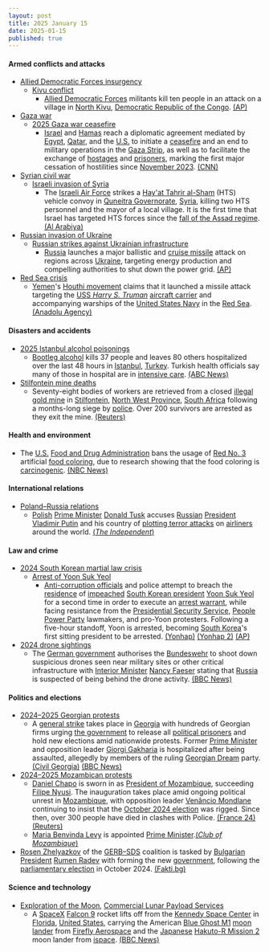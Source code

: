```yaml
---
layout: post
title: 2025 January 15
date: 2025-01-15
published: true
---
```



#### Armed conflicts and attacks

* [Allied Democratic Forces insurgency](https://en.wikipedia.org/wiki/Allied_Democratic_Forces_insurgency "Allied Democratic Forces insurgency")
  * [Kivu conflict](https://en.wikipedia.org/wiki/Kivu_conflict "Kivu conflict")
    * [Allied Democratic Forces](https://en.wikipedia.org/wiki/Allied_Democratic_Forces "Allied Democratic Forces") militants kill ten people in an attack on a village in [North Kivu](https://en.wikipedia.org/wiki/North_Kivu "North Kivu"), [Democratic Republic of the Congo](https://en.wikipedia.org/wiki/Democratic_Republic_of_the_Congo "Democratic Republic of the Congo"). [(AP)](https://apnews.com/article/congo-islamic-rebel-attack-adf-kivu-makoko-faae44fe327d54ca619acd7c3fb30104)
* [Gaza war](https://en.wikipedia.org/wiki/Gaza_war "Gaza war")
  * [2025 Gaza war ceasefire](https://en.wikipedia.org/wiki/2025_Gaza_war_ceasefire "2025 Gaza war ceasefire")
    * [Israel](https://en.wikipedia.org/wiki/Israel "Israel") and [Hamas](https://en.wikipedia.org/wiki/Hamas "Hamas") reach a diplomatic agreement mediated by [Egypt](https://en.wikipedia.org/wiki/Egypt "Egypt"), [Qatar](https://en.wikipedia.org/wiki/Qatar "Qatar"), and the [U.S.](https://en.wikipedia.org/wiki/U.S. "U.S.") to initiate a [ceasefire](https://en.wikipedia.org/wiki/Ceasefire "Ceasefire") and an end to military operations in the [Gaza Strip](https://en.wikipedia.org/wiki/Gaza_Strip "Gaza Strip"), as well as to facilitate the exchange of [hostages](https://en.wikipedia.org/wiki/Gaza_war_hostage_crisis "Gaza war hostage crisis") and [prisoners](https://en.wikipedia.org/wiki/Palestinians_in_Israeli_custody "Palestinians in Israeli custody"), marking the first major cessation of hostilities since [November 2023](https://en.wikipedia.org/wiki/2023_Gaza_war_ceasefire "2023 Gaza war ceasefire"). [(CNN)](https://www.cnn.com/world/live-news/israel-hamas-gaza-ceasefire-hostages-01-15-24/index.html)
* [Syrian civil war](https://en.wikipedia.org/wiki/Syrian_civil_war "Syrian civil war")
  * [Israeli invasion of Syria](https://en.wikipedia.org/wiki/Israeli_invasion_of_Syria_%282024%E2%80%93present%29 "Israeli invasion of Syria (2024–present)")
    * The [Israeli Air Force](https://en.wikipedia.org/wiki/Israeli_Air_Force "Israeli Air Force") strikes a [Hay'at Tahrir al-Sham](https://en.wikipedia.org/wiki/Hay%27at_Tahrir_al-Sham "Hay'at Tahrir al-Sham") (HTS) vehicle convoy in [Quneitra Governorate](https://en.wikipedia.org/wiki/Quneitra_Governorate "Quneitra Governorate"), [Syria](https://en.wikipedia.org/wiki/Syria "Syria"), killing two HTS personnel and the mayor of a local village. It is the first time that Israel has targeted HTS forces since the [fall of the Assad regime](https://en.wikipedia.org/wiki/Fall_of_the_Assad_regime "Fall of the Assad regime"). [(Al Arabiya)](https://english.alarabiya.net/News/middle-east/2025/01/15/first-israel-strike-on-new-syria-security-forces-kills-3-medical-source-monitor)
* [Russian invasion of Ukraine](https://en.wikipedia.org/wiki/Russian_invasion_of_Ukraine "Russian invasion of Ukraine")
  * [Russian strikes against Ukrainian infrastructure](https://en.wikipedia.org/wiki/Russian_strikes_against_Ukrainian_infrastructure_%282022%E2%80%93present%29 "Russian strikes against Ukrainian infrastructure (2022–present)")
    * [Russia](https://en.wikipedia.org/wiki/Russian_Armed_Forces "Russian Armed Forces") launches a major ballistic and [cruise missile](https://en.wikipedia.org/wiki/Cruise_missile "Cruise missile") attack on regions across [Ukraine](https://en.wikipedia.org/wiki/Ukraine "Ukraine"), targeting energy production and compelling authorities to shut down the power grid. [(AP)](https://apnews.com/article/russia-ukraine-war-massive-attack-power-cuts-2dc7a30e36c9eca3e874476374c21eba)
* [Red Sea crisis](https://en.wikipedia.org/wiki/Red_Sea_crisis "Red Sea crisis")
  * [Yemen](https://en.wikipedia.org/wiki/Yemen "Yemen")'s [Houthi movement](https://en.wikipedia.org/wiki/Houthi_movement "Houthi movement") claims that it launched a missile attack targeting the [USS *Harry S. Truman*](https://en.wikipedia.org/wiki/USS_Harry_S._Truman "USS Harry S. Truman") [aircraft carrier](https://en.wikipedia.org/wiki/Aircraft_carrier "Aircraft carrier") and accompanying warships of the [United States Navy](https://en.wikipedia.org/wiki/United_States_Navy "United States Navy") in the [Red Sea](https://en.wikipedia.org/wiki/Red_Sea "Red Sea"). [(Anadolu Agency)](https://www.aa.com.tr/en/middle-east/yemen-s-houthis-claim-missile-drone-attack-on-us-aircraft-carrier-in-red-sea/3451441)

#### Disasters and accidents

* [2025 Istanbul alcohol poisonings](https://en.wikipedia.org/wiki/2025_Istanbul_alcohol_poisonings "2025 Istanbul alcohol poisonings")
  * [Bootleg alcohol](https://en.wikipedia.org/wiki/Moonshine "Moonshine") kills 37 people and leaves 80 others hospitalized over the last 48 hours in [Istanbul](https://en.wikipedia.org/wiki/Istanbul "Istanbul"), [Turkey](https://en.wikipedia.org/wiki/Turkey "Turkey"). Turkish health officials say many of those in hospital are in [intensive care](https://en.wikipedia.org/wiki/Intensive_care_medicine "Intensive care medicine"). [(ABC News)](https://abcnews.go.com/International/wireStory/bootleg-alcohol-claims-lives-30-people-istanbul-dozens-117746365)
* [Stilfontein mine deaths](https://en.wikipedia.org/wiki/Stilfontein_mine_deaths "Stilfontein mine deaths")
  * Seventy-eight bodies of workers are retrieved from a closed [illegal](https://en.wikipedia.org/wiki/Illegal_mining "Illegal mining") [gold mine](https://en.wikipedia.org/wiki/Gold_mine "Gold mine") in [Stilfontein](https://en.wikipedia.org/wiki/Stilfontein "Stilfontein"), [North West Province](https://en.wikipedia.org/wiki/North_West_%28South_African_province%29 "North West (South African province)"), [South Africa](https://en.wikipedia.org/wiki/South_Africa "South Africa") following a months-long siege by [police](https://en.wikipedia.org/wiki/South_African_Police_Service "South African Police Service"). Over 200 survivors are arrested as they exit the mine. [(Reuters)](https://www.reuters.com/world/africa/body-count-south-african-mine-rescue-operation-rises-60-2025-01-15/)

#### Health and environment

* The [U.S.](https://en.wikipedia.org/wiki/U.S. "U.S.") [Food and Drug Administration](https://en.wikipedia.org/wiki/Food_and_Drug_Administration "Food and Drug Administration") bans the usage of [Red No. 3](https://en.wikipedia.org/wiki/Red_No._3 "Red No. 3") artificial [food coloring](https://en.wikipedia.org/wiki/Food_coloring "Food coloring"), due to research showing that the food coloring is [carcinogenic](https://en.wikipedia.org/wiki/Carcinogen "Carcinogen"). [(NBC News)](https://www.nbcnews.com/health/health-news/fda-bans-red-no-3-artificial-coloring-beverages-candy-rcna185479)

#### International relations

* [Poland–Russia relations](https://en.wikipedia.org/wiki/Poland%E2%80%93Russia_relations "Poland–Russia relations")
  * [Polish](https://en.wikipedia.org/wiki/Poland "Poland") [Prime Minister](https://en.wikipedia.org/wiki/Prime_Minister_of_Poland "Prime Minister of Poland") [Donald Tusk](https://en.wikipedia.org/wiki/Donald_Tusk "Donald Tusk") accuses [Russian](https://en.wikipedia.org/wiki/Russia "Russia") [President](https://en.wikipedia.org/wiki/President_of_Russia "President of Russia") [Vladimir Putin](https://en.wikipedia.org/wiki/Vladimir_Putin "Vladimir Putin") and his country of [plotting terror attacks](https://en.wikipedia.org/wiki/State-sponsored_terrorism "State-sponsored terrorism") on [airliners](https://en.wikipedia.org/wiki/Airliner "Airliner") around the world. [(*The Independent*)](https://www.independent.co.uk/news/world/europe/ukraine-russia-war-live-putin-storm-shadow-missiles-b2679782.html)

#### Law and crime

* [2024 South Korean martial law crisis](https://en.wikipedia.org/wiki/2024_South_Korean_martial_law_crisis "2024 South Korean martial law crisis")
  * [Arrest of Yoon Suk Yeol](https://en.wikipedia.org/wiki/Arrest_of_Yoon_Suk_Yeol "Arrest of Yoon Suk Yeol")
    * [Anti-corruption officials](https://en.wikipedia.org/wiki/Corruption_Investigation_Office_for_High-ranking_Officials "Corruption Investigation Office for High-ranking Officials") and police attempt to breach the [residence](https://en.wikipedia.org/wiki/Office_of_the_President_of_South_Korea "Office of the President of South Korea") of [impeached](https://en.wikipedia.org/wiki/Impeachment_of_Yoon_Suk_Yeol "Impeachment of Yoon Suk Yeol") [South Korean president](https://en.wikipedia.org/wiki/President_of_South_Korea "President of South Korea") [Yoon Suk Yeol](https://en.wikipedia.org/wiki/Yoon_Suk_Yeol "Yoon Suk Yeol") for a second time in order to execute an [arrest warrant](https://en.wikipedia.org/wiki/Arrest_warrant "Arrest warrant"), while facing resistance from the [Presidential Security Service](https://en.wikipedia.org/wiki/Presidential_Security_Service_%28South_Korea%29 "Presidential Security Service (South Korea)"), [People Power Party](https://en.wikipedia.org/wiki/People_Power_Party_%28South_Korea%29 "People Power Party (South Korea)") lawmakers, and pro-Yoon protesters. Following a five-hour standoff, Yoon is arrested, becoming [South Korea](https://en.wikipedia.org/wiki/South_Korea "South Korea")'s first sitting president to be arrested. [(Yonhap)](https://www.yna.co.kr/view/AKR20250115005200004?rec_id=1736900123005&site=recommendation_view) [(Yonhap 2)](https://www.yna.co.kr/view/AKR20250115069851001) [(AP)](https://apnews.com/article/south-korea-yoon-martial-law-detain-8dd7f03661be39729741de9a3b5d1714)
* [2024 drone sightings](https://en.wikipedia.org/wiki/2024_drone_sightings "2024 drone sightings")
  * The [German government](https://en.wikipedia.org/wiki/Federal_Government_of_Germany "Federal Government of Germany") authorises the [Bundeswehr](https://en.wikipedia.org/wiki/Bundeswehr "Bundeswehr") to shoot down suspicious drones seen near military sites or other critical infrastructure with [Interior Minister](https://en.wikipedia.org/wiki/Federal_Ministry_of_the_Interior_%28Germany%29 "Federal Ministry of the Interior (Germany)") [Nancy Faeser](https://en.wikipedia.org/wiki/Nancy_Faeser "Nancy Faeser") stating that [Russia](https://en.wikipedia.org/wiki/Russia "Russia") is suspected of being behind the drone activity. [(BBC News)](https://www.bbc.com/news/articles/ce3l2v01y4wo)

#### Politics and elections

* [2024–2025 Georgian protests](https://en.wikipedia.org/wiki/2024%E2%80%932025_Georgian_protests "2024–2025 Georgian protests")
  * A [general strike](https://en.wikipedia.org/wiki/General_strike "General strike") takes place in [Georgia](https://en.wikipedia.org/wiki/Georgia_%28country%29 "Georgia (country)") with hundreds of Georgian firms urging [the government](https://en.wikipedia.org/wiki/Government_of_Georgia_%28country%29 "Government of Georgia (country)") to release all [political prisoners](https://en.wikipedia.org/wiki/Political_prisoner "Political prisoner") and hold new elections amid nationwide protests. Former [Prime Minister](https://en.wikipedia.org/wiki/Prime_Minister_of_Georgia "Prime Minister of Georgia") and opposition leader [Giorgi Gakharia](https://en.wikipedia.org/wiki/Giorgi_Gakharia "Giorgi Gakharia") is hospitalized after being assaulted, allegedly by members of the ruling [Georgian Dream](https://en.wikipedia.org/wiki/Georgian_Dream "Georgian Dream") party. [(Civil Georgia)](https://civil.ge/archives/652251) [(BBC News)](https://www.bbc.com/news/articles/cpql9v1r57vo)
* [2024–2025 Mozambican protests](https://en.wikipedia.org/wiki/2024%E2%80%932025_Mozambican_protests "2024–2025 Mozambican protests")
  * [Daniel Chapo](https://en.wikipedia.org/wiki/Daniel_Chapo "Daniel Chapo") is sworn in as [President of Mozambique](https://en.wikipedia.org/wiki/President_of_Mozambique "President of Mozambique"), succeeding [Filipe Nyusi](https://en.wikipedia.org/wiki/Filipe_Nyusi "Filipe Nyusi"). The inauguration takes place amid ongoing political unrest in [Mozambique](https://en.wikipedia.org/wiki/Mozambique "Mozambique"), with opposition leader [Venâncio Mondlane](https://en.wikipedia.org/wiki/Ven%C3%A2ncio_Mondlane "Venâncio Mondlane") continuing to insist that the [October 2024 election](https://en.wikipedia.org/wiki/2024_Mozambican_general_election "2024 Mozambican general election") was rigged. Since then, over 300 people have died in clashes with Police. [(France 24)](https://www.france24.com/en/africa/20250115-mozambique-inaugurates-president-elect-daniel-chapo-amid-deadly-unrest) [(Reuters)](https://www.reuters.com/world/africa/mozambique-president-sworn-post-election-protest-deaths-rise-2025-01-15/)
  * [Maria Benvinda Levy](https://en.wikipedia.org/wiki/Maria_Benvinda_Levy "Maria Benvinda Levy") is appointed [Prime Minister](https://en.wikipedia.org/wiki/Prime_Minister_of_Mozambique "Prime Minister of Mozambique").[(*Club of Mozambique*)](https://clubofmozambique.com/news/mozambique-president-names-former-justice-minister-as-prime-minister-274141/)
* [Rosen Zhelyazkov](https://en.wikipedia.org/wiki/Rosen_Zhelyazkov "Rosen Zhelyazkov") of the [GERB–SDS](https://en.wikipedia.org/wiki/GERB%E2%80%93SDS "GERB–SDS") coalition is tasked by [Bulgarian President](https://en.wikipedia.org/wiki/President_of_Bulgaria "President of Bulgaria") [Rumen Radev](https://en.wikipedia.org/wiki/Rumen_Radev "Rumen Radev") with forming the new [government](https://en.wikipedia.org/wiki/Government_of_Bulgaria "Government of Bulgaria"), following the [parliamentary election](https://en.wikipedia.org/wiki/October_2024_Bulgarian_parliamentary_election "October 2024 Bulgarian parliamentary election") in October 2024. [(Fakti.bg)](https://fakti.bg/en/bulgaria/941822-prezidentat-vrachi-parvia-mandat-na-gerb-sds)

#### Science and technology

* [Exploration of the Moon](https://en.wikipedia.org/wiki/Exploration_of_the_Moon "Exploration of the Moon"), [Commercial Lunar Payload Services](https://en.wikipedia.org/wiki/Commercial_Lunar_Payload_Services "Commercial Lunar Payload Services")
  * A [SpaceX](https://en.wikipedia.org/wiki/SpaceX "SpaceX") [Falcon 9](https://en.wikipedia.org/wiki/Falcon_9 "Falcon 9") rocket lifts off from the [Kennedy Space Center](https://en.wikipedia.org/wiki/Kennedy_Space_Center "Kennedy Space Center") in [Florida](https://en.wikipedia.org/wiki/Florida "Florida"), [United States](https://en.wikipedia.org/wiki/United_States "United States"), carrying the American [Blue Ghost M1](https://en.wikipedia.org/wiki/Blue_Ghost_M1 "Blue Ghost M1") [moon lander](https://en.wikipedia.org/wiki/Moon_landing "Moon landing") from [Firefly Aerospace](https://en.wikipedia.org/wiki/Firefly_Aerospace "Firefly Aerospace") and the [Japanese](https://en.wikipedia.org/wiki/Japan "Japan") [Hakuto-R Mission 2](https://en.wikipedia.org/wiki/Hakuto-R_Mission_2 "Hakuto-R Mission 2") moon lander from [ispace](https://en.wikipedia.org/wiki/Ispace_Inc. "Ispace Inc."). [(BBC News)](https://www.bbc.com/news/articles/cn8x5gm4k1xo)
